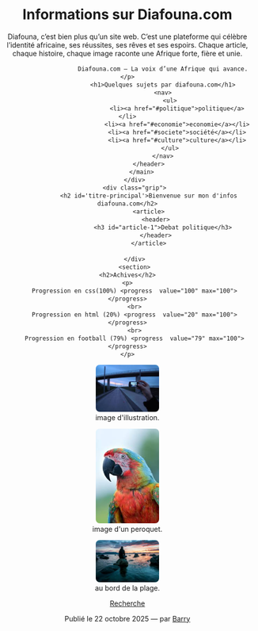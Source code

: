 <!DOCTYPE html>
<html lang="fr">
<head>
    <meta charset="UTF-8">
    <meta name="viewport" content="width=device-width, initial-scale=1.0">
    <title>diafouna.com</title>
</head>
<body>
        <div class="container">
            <main>
                <header>
                    <h1>Informations sur Diafouna.com</h1>
                    <p>Diafouna, c’est bien plus qu’un site web.
                        C’est une plateforme qui célèbre l’identité africaine, ses réussites, ses rêves et ses espoirs.
                        Chaque article, chaque histoire, chaque image raconte une Afrique forte, fière et unie.
            
                        Diafouna.com — La voix d’une Afrique qui avance.</p>
                        <h1>Quelques sujets par diafouna.com</h1>
                        <nav>
                            <ul>
                                <li><a href="#politique">politique</a></li>
                                <li><a href="#economie">economie</a></li>
                                <li><a href="#societe">société</a></li>
                                <li><a href="#culture">culture</a></li>
                            </ul>
                        </nav>
                </header>
            </main>
        </div>
        <div class="grip">
                <h2 id='titre-principal'>Bienvenue sur mon d'infos diafouna.com</h2>
                <article>
                    <header>
                        <h3 id="article-1">Debat politique</h3>
                    </header>
                </article>
            
        </div>
        <section>
    <h2>Achives</h2>
    <p>
        Progression en css(100%) <progress  value="100" max="100"></progress>
        <br>
        Progression en html (20%) <progress  value="20" max="100"></progress>
        <br>
        Progression en football (79%) <progress  value="79" max="100"></progress>
    </p>
  </section>
        <div>
            <footer>
                <figure>
                    <img src="image/image.jpg" alt="Pont" style="width:30%;height:auto;border-radius:8px;">
                    <figcaption>image d'illustration.</figcaption>
                </figure>
                <figure>
                    <img src="image/peroquet.jpg" alt="Peroquet" style="width:30%;height:auto;border-radius:8px;">
                    <figcaption>image d'un peroquet.</figcaption>
                </figure>
                <figure>
                    <img src="image/photo.jpg" alt=" au bord de la plage" style="width:30%;height:auto;border-radius:8px;">
                    <figcaption>au bord de la plage.</figcaption>
                </figure>
                <a href="https://www.google.com">Recherche</a>
                <p class="meta">Publié le <time datetime="2025-10-22">22 octobre 2025</time> — par <a href="#a-propos">Barry</a></p>
            </footer>
        </div>
    </body>
</html>
